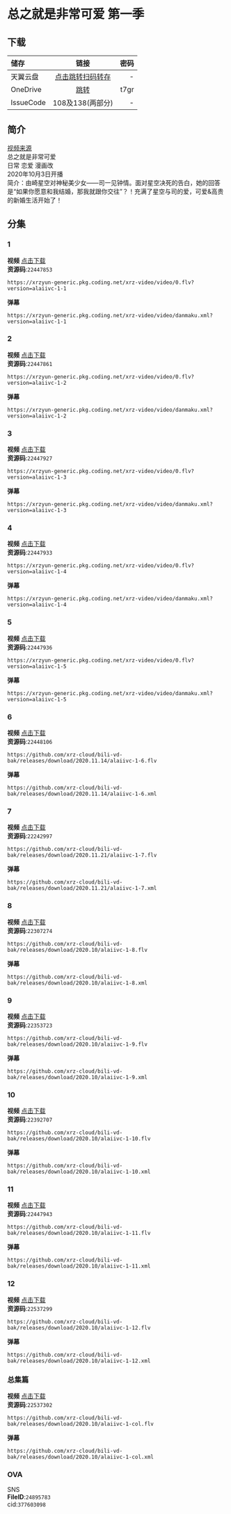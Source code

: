 # 总之就是非常可爱 第一季

## 下载

储存 | 链接 | 密码
:----------- | :-----------: | -----------:
 天翼云盘 | [点击跳转扫码转存](https://images.weserv.nl/?url=https://i0.hdslb.com/bfs/article/b4ec9023da629e813651252c94680cd07de87beb.jpg) | -
 OneDrive | [跳转](https://xrzcloud-my.sharepoint.com/:f:/g/personal/xrz_xrzyun_ml/Es2i8rNUIKlMpNKTT3OmMHgB-a65DrNZdfrQTd9Uu4mz8w?e=rMMyF2) | t7gr
 IssueCode | 108及138(两部分) | -

## 简介

[视频来源](https://www.bilibili.com/bangumi/media/md28229676/)  
总之就是非常可爱  
日常 恋爱 漫画改  
2020年10月3日开播  
简介：由崎星空对神秘美少女——司一见钟情。面对星空决死的告白，她的回答是“如果你愿意和我结婚，那我就跟你交往”？！充满了星空与司的爱，可爱&高贵的新婚生活开始了！  

## 分集

### 1

**视频**   [点击下载](https://xrzyun-generic.pkg.coding.net/xrz-video/video/0.flv?version=alaiivc-1-1)  
**资源码**:`22447853`

```
https://xrzyun-generic.pkg.coding.net/xrz-video/video/0.flv?version=alaiivc-1-1
```

**弹幕**

```
https://xrzyun-generic.pkg.coding.net/xrz-video/video/danmaku.xml?version=alaiivc-1-1
```

### 2

**视频**   [点击下载](https://xrzyun-generic.pkg.coding.net/xrz-video/video/0.flv?version=alaiivc-1-2)  
**资源码**:`22447861`

```
https://xrzyun-generic.pkg.coding.net/xrz-video/video/0.flv?version=alaiivc-1-2
```

**弹幕**

```
https://xrzyun-generic.pkg.coding.net/xrz-video/video/danmaku.xml?version=alaiivc-1-2
```

### 3

**视频**   [点击下载](https://xrzyun-generic.pkg.coding.net/xrz-video/video/0.flv?version=alaiivc-1-3)  
**资源码**:`22447927`

```
https://xrzyun-generic.pkg.coding.net/xrz-video/video/0.flv?version=alaiivc-1-3
```

**弹幕**

```
https://xrzyun-generic.pkg.coding.net/xrz-video/video/danmaku.xml?version=alaiivc-1-3
```

### 4

**视频**   [点击下载](https://xrzyun-generic.pkg.coding.net/xrz-video/video/0.flv?version=alaiivc-1-4)  
**资源码**:`22447933`

```
https://xrzyun-generic.pkg.coding.net/xrz-video/video/0.flv?version=alaiivc-1-4
```

**弹幕**

```
https://xrzyun-generic.pkg.coding.net/xrz-video/video/danmaku.xml?version=alaiivc-1-4
```

### 5

**视频**   [点击下载](https://xrzyun-generic.pkg.coding.net/xrz-video/video/0.flv?version=alaiivc-1-5)  
**资源码**:`22447936`

```
https://xrzyun-generic.pkg.coding.net/xrz-video/video/0.flv?version=alaiivc-1-5
```

**弹幕**

```
https://xrzyun-generic.pkg.coding.net/xrz-video/video/danmaku.xml?version=alaiivc-1-5
```

### 6

**视频**   [点击下载](https://github.com/xrz-cloud/bili-vd-bak/releases/download/2020.11.14/alaiivc-1-6.flv)  
**资源码**:`22448106`

```
https://github.com/xrz-cloud/bili-vd-bak/releases/download/2020.11.14/alaiivc-1-6.flv
```

**弹幕**

```
https://github.com/xrz-cloud/bili-vd-bak/releases/download/2020.11.14/alaiivc-1-6.xml
```

### 7

**视频**   [点击下载](https://github.com/xrz-cloud/bili-vd-bak/releases/download/2020.11.21/alaiivc-1-7.flv)  
**资源码**:`22242997`

```
https://github.com/xrz-cloud/bili-vd-bak/releases/download/2020.11.21/alaiivc-1-7.flv
```

**弹幕**

```
https://github.com/xrz-cloud/bili-vd-bak/releases/download/2020.11.21/alaiivc-1-7.xml
```

### 8

**视频**   [点击下载](https://github.com/xrz-cloud/bili-vd-bak/releases/download/2020.10/alaiivc-1-8.flv)  
**资源码**:`22307274`

```
https://github.com/xrz-cloud/bili-vd-bak/releases/download/2020.10/alaiivc-1-8.flv
```

**弹幕**

```
https://github.com/xrz-cloud/bili-vd-bak/releases/download/2020.10/alaiivc-1-8.xml
```

### 9

**视频**   [点击下载](https://github.com/xrz-cloud/bili-vd-bak/releases/download/2020.10/alaiivc-1-9.flv)  
**资源码**:`22353723`

```
https://github.com/xrz-cloud/bili-vd-bak/releases/download/2020.10/alaiivc-1-9.flv
```

**弹幕**

```
https://github.com/xrz-cloud/bili-vd-bak/releases/download/2020.10/alaiivc-1-9.xml
```

### 10

**视频**   [点击下载](https://github.com/xrz-cloud/bili-vd-bak/releases/download/2020.10/alaiivc-1-10.flv)  
**资源码**:`22392707`

```
https://github.com/xrz-cloud/bili-vd-bak/releases/download/2020.10/alaiivc-1-10.flv
```

**弹幕**

```
https://github.com/xrz-cloud/bili-vd-bak/releases/download/2020.10/alaiivc-1-10.xml
```

### 11

**视频**   [点击下载](https://github.com/xrz-cloud/bili-vd-bak/releases/download/2020.10/alaiivc-1-11.flv)  
**资源码**:`22447943`

```
https://github.com/xrz-cloud/bili-vd-bak/releases/download/2020.10/alaiivc-1-11.flv
```

**弹幕**

```
https://github.com/xrz-cloud/bili-vd-bak/releases/download/2020.10/alaiivc-1-11.xml
```

### 12

**视频**   [点击下载](https://github.com/xrz-cloud/bili-vd-bak/releases/download/2020.10/alaiivc-1-12.flv)  
**资源码**:`22537299`

```
https://github.com/xrz-cloud/bili-vd-bak/releases/download/2020.10/alaiivc-1-12.flv
```

**弹幕**

```
https://github.com/xrz-cloud/bili-vd-bak/releases/download/2020.10/alaiivc-1-12.xml
```

### 总集篇

**视频**   [点击下载](https://github.com/xrz-cloud/bili-vd-bak/releases/download/2020.10/alaiivc-1-col.flv)  
**资源码**:`22537302`

```
https://github.com/xrz-cloud/bili-vd-bak/releases/download/2020.10/alaiivc-1-col.flv
```

**弹幕**

```
https://github.com/xrz-cloud/bili-vd-bak/releases/download/2020.10/alaiivc-1-col.xml
```

### OVA

SNS  
**FileID**:`24895783`  
cid:`377603098`  
